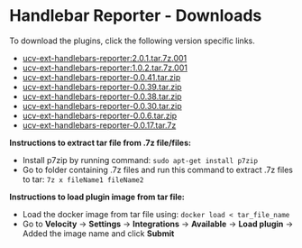 
# Handlebar Reporter - Downloads

To download the plugins, click the following version specific links.
- [ucv-ext-handlebars-reporter:2.0.1.tar.7z.001](https://raw.githubusercontent.com/UrbanCode/IBM-UCV-PLUGINS/main/files/ucv-ext-handlebars-reporter/ucv-ext-handlebars-reporter%3A2.0.1.tar.7z.001)
- [ucv-ext-handlebars-reporter:1.0.2.tar.7z.001](https://raw.githubusercontent.com/UrbanCode/IBM-UCV-PLUGINS/main/files/ucv-ext-handlebars-reporter/ucv-ext-handlebars-reporter%3A1.0.2.tar.7z.001)
- [ucv-ext-handlebars-reporter-0.0.41.tar.zip](https://raw.githubusercontent.com/UrbanCode/IBM-UCV-PLUGINS/main/files/ucv-ext-handlebars-reporter/ucv-ext-handlebars-reporter-0.0.41.tar.zip)
- [ucv-ext-handlebars-reporter-0.0.39.tar.zip](https://raw.githubusercontent.com/UrbanCode/IBM-UCV-PLUGINS/main/files/ucv-ext-handlebars-reporter/ucv-ext-handlebars-reporter-0.0.39.tar.zip)
- [ucv-ext-handlebars-reporter-0.0.38.tar.zip](https://raw.githubusercontent.com/UrbanCode/IBM-UCV-PLUGINS/main/files/ucv-ext-handlebars-reporter/ucv-ext-handlebars-reporter-0.0.38.tar.zip)
- [ucv-ext-handlebars-reporter-0.0.30.tar.zip](https://raw.githubusercontent.com/UrbanCode/IBM-UCV-PLUGINS/main/files/ucv-ext-handlebars-reporter/ucv-ext-handlebars-reporter-0.0.30.tar.zip)
- [ucv-ext-handlebars-reporter-0.0.6.tar.zip](https://raw.githubusercontent.com/UrbanCode/IBM-UCV-PLUGINS/main/files/ucv-ext-handlebars-reporter/ucv-ext-handlebars-reporter-0.0.6.tar.zip)
- [ucv-ext-handlebars-reporter-0.0.17.tar.7z](https://raw.githubusercontent.com/UrbanCode/IBM-UCV-PLUGINS/main/files/ucv-ext-handlebars-reporter/ucv-ext-handlebars-reporter-0.0.17.tar.7z)

**Instructions to extract tar file from .7z file/files:**
- Install p7zip by running command: ```sudo apt-get install p7zip```
- Go to folder containing .7z files and run this command to extract .7z files to tar: ```7z x fileName1 fileName2```

**Instructions to load plugin image from tar file:**
- Load the docker image from tar file using: ```docker load < tar_file_name```
- Go to **Velocity** -> **Settings** -> **Integrations** -> **Available** -> **Load plugin** -> Added the image name and click **Submit**
